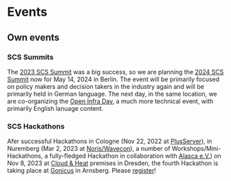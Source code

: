 # Events

## Own events

### SCS Summits

The [2023 SCS Summit](/summit2023) was a big success, so we are planning the
[2024 SCS Summit](/summit2024) now for May 14, 2024 in Berlin.
The event will be primarily focused on policy makers and decision takers
in the industry again and will be primarily held in German language.
The next day, in the same location, we are co-organizing the
[Open Infra Day](https://openstack.org/events/openstackdays#tab=events_tab),
a much more technical event, with primarily English lanuage content.

### SCS Hackathons

Afer successful Hackathons in Cologne (Nov 22, 2022 at [PlusServer](https://plusserver.com/)),
in Nuremberg (Mar 2, 2023 at [Noris/Wavecon](https://wavecon.de/)), a number of
Workshops/Mini-Hackathons, a fully-fledged Hackathon in collaboration with
[Alasca e.V.](https://alasca.cloud/)) on Nov 8, 2023 at [Cloud & Heat](https://cloudandheat.com/)
premises in Dresden, the fourth Hackathon is taking place at [Gonicus](https://gonicus.de/en)
in Arnsberg. Please [register](https://events.scs.community/hackathon-4/)!

<!--TODO: ## Events with contributions from SCS-->
